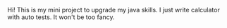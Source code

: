 Hi! This is my mini project to upgrade my java skills.
I just write calculator with auto tests. It won't be too fancy.

